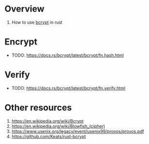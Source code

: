 # Overview
1. How to use [bcrypt](https://en.wikipedia.org/wiki/Bcrypt) in rust


# Encrypt
- TODO: https://docs.rs/bcrypt/latest/bcrypt/fn.hash.html


# Verify
- TODO: https://docs.rs/bcrypt/latest/bcrypt/fn.verify.html


# Other resources
1. https://en.wikipedia.org/wiki/Bcrypt
1. https://en.wikipedia.org/wiki/Blowfish_(cipher)
1. https://www.usenix.org/legacy/event/usenix99/provos/provos.pdf
1. https://github.com/Keats/rust-bcrypt